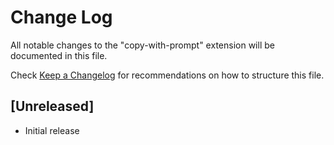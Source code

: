 # Change Log

All notable changes to the "copy-with-prompt" extension will be documented in this file.

Check [Keep a Changelog](http://keepachangelog.com/) for recommendations on how to structure this file.

## [Unreleased]

- Initial release